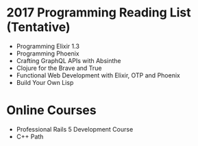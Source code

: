 # 2017 Programming Reading List (Tentative)
* Programming Elixir 1.3
* Programming Phoenix
* Crafting GraphQL APIs with Absinthe
* Clojure for the Brave and True
* Functional Web Development with Elixir, OTP and Phoenix
* Build Your Own Lisp

# Online Courses
* Professional Rails 5 Development Course
* C++ Path
